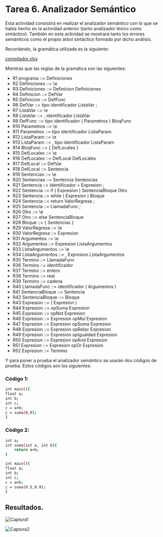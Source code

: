 # Tarea 6. Analizador Semántico

Esta actividad consistirá en realizar el analizador semántico con lo que se había hecho en la actividad anterior (tanto analizador léxico como sintáctico). También en esta actividad se mostrará tanto los errores semánticos como el propio árbol sintáctico formado por dicho análisis.

Recordando, la gramática utilizada es la siguiente:

[compilador.xlsx](https://github.com/Erosval2101/Traductores_de_Lenguaje_II/files/5646517/compilador.xlsx)

Mientras que las reglas de la gramática son las siguientes:

 - R1 programa ::= Definiciones 
 - R2 Definiciones ::= \e 
 - R3 Definiciones ::= Definicion Definiciones 
 - R4 Definicion ::= DefVar 
 - R5 Definicion ::= DefFunc 
 - R6 DefVar ::= tipo identificador ListaVar ; 
 - R7 ListaVar ::= \e 
 - R8 ListaVar ::= , identificador ListaVar 
 - R9 DefFunc ::= tipo identificador ( Parametros ) BloqFunc 
 - R10 Parametros ::= \e 
 - R11 Parametros ::= tipo identificador ListaParam 
 - R12 ListaParam ::= \e 
 - R13 ListaParam ::= , tipo identificador ListaParam 
 - R14 BloqFunc ::= { DefLocales } 
 - R15 DefLocales ::= \e 
 - R16 DefLocales ::= DefLocal DefLocales 
 - R17 DefLocal ::= DefVar 
 - R18 DefLocal ::= Sentencia 
 - R19 Sentencias ::= \e 
 - R20 Sentencias ::= Sentencia Sentencias 
 - R21 Sentencia ::= identificador = Expresion ; 
 - R22 Sentencia ::= if ( Expresion ) SentenciaBloque Otro 
 - R23 Sentencia ::= while ( Expresion ) Bloque 
 - R24 Sentencia ::= return ValorRegresa ; 
 - R25 Sentencia ::= LlamadaFunc ; 
 - R26 Otro ::= \e 
 - R27 Otro ::= else SentenciaBloque 
 - R28 Bloque ::= { Sentencias } 
 - R29 ValorRegresa ::= \e 
 - R30 ValorRegresa ::= Expresion 
 - R31 Argumentos ::= \e 
 - R32 Argumentos ::= Expresion ListaArgumentos 
 - R33 ListaArgumentos ::= \e 
 - R34 ListaArgumentos ::= , Expresion ListaArgumentos 
 - R35 Termino ::= LlamadaFunc 
 - R36 Termino ::= identificador 
 - R37 Termino ::= entero 
 - R38 Termino ::= real 
 - R39 Termino ::= cadena 
 - R40 LlamadaFunc ::= identificador ( Argumentos ) 
 - R41 SentenciaBloque ::= Sentencia 
 - R42 SentenciaBloque ::= Bloque 
 - R43 Expresion ::= ( Expresion ) 
 - R44 Expresion ::= opSuma Expresion 
 - R45 Expresion ::= opNot Expresion 
 - R46 Expresion ::= Expresion opMul Expresion 
 - R47 Expresion ::= Expresion opSuma Expresion 
 - R48 Expresion ::= Expresion opRelac Expresion 
 - R49 Expresion ::= Expresion opIgualdad Expresion 
 - R50 Expresion ::= Expresion opAnd Expresion 
 - R51 Expresion ::= Expresion opOr Expresion 
 - R52 Expresion ::= Termino 
 
Y para poner a prueba el analizador semántico se usarán dos códigos de prueba. Estos códigos son los siguientes:
 
### Código 1:
 
```sh
int main(){
float a;
int b;
int c;
c = a+b;
c = suma(8,9);
}
```

### Código 2:

```sh
int a;
int suma(int a, int b){
	return a+b;
}

int main(){
float a;
int b;
int c;
c = a+b;
c = suma(8.5,9.9);
}
```

## Resultados.

![Captura1](https://user-images.githubusercontent.com/70926870/101234942-8aadd680-3689-11eb-834e-8ee2a4c2dbdb.PNG)

![Captura2](https://user-images.githubusercontent.com/70926870/101234941-8a154000-3689-11eb-9681-951e5c521c83.PNG)
 
